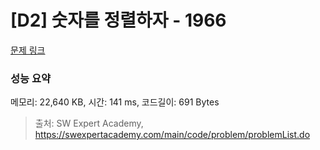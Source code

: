 # [D2] 숫자를 정렬하자 - 1966 

[문제 링크](https://swexpertacademy.com/main/code/problem/problemDetail.do?contestProbId=AV5PrmyKAWEDFAUq) 

### 성능 요약

메모리: 22,640 KB, 시간: 141 ms, 코드길이: 691 Bytes



> 출처: SW Expert Academy, https://swexpertacademy.com/main/code/problem/problemList.do
